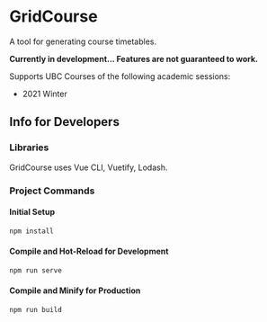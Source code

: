 # GridCourse

A tool for generating course timetables.

**Currently in development... Features are not guaranteed to work.**

Supports UBC Courses of the following academic sessions:

- 2021 Winter

## Info for Developers

### Libraries

GridCourse uses Vue CLI, Vuetify, Lodash.

### Project Commands

#### Initial Setup

```sh
npm install
```

#### Compile and Hot-Reload for Development

```sh
npm run serve
```

#### Compile and Minify for Production

```sh
npm run build
```